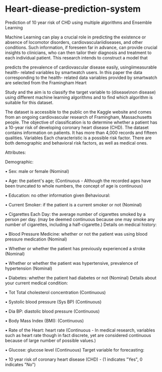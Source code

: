 # Heart-diease-prediction-system
Prediction of 10 year risk of CHD using multiple algorithms and Ensemble Learning 


Machine Learning can play a crucial role in predicting the existence or absence of locomotor disorders,
cardiovasculariidiseases, and other conditions. Such information, if foreseen far in
advance, can provide crucial insights to clinicians, who can then tailor their diagnosis
and treatment to each individual patient. This research intends to construct a model that

predicts the prevalence of cardiovascular disease easily, usingiimeasurable health-
related variables by smartwatch users. In this paper the data corresponding to the health-
related data variables provided by smartwatch are selected from the Framingham Heart

Study and the aim is to classify the target variable to (disease\non disease) using
different machine learning algorithms and to find which algorithm is suitable for this
dataset.

The dataset is accessible to the public on the Kaggle website and comes from an ongoing
cardiovascular research of Framingham, Massachusetts people. The objective of
classification is to determine whether a patient has a 10-year risk of developing coronary
heart disease (CHD). The dataset contains information on patients. It has more than
4,000 records and fifteen qualities. Variables Each characteristic is a possible risk factor.
There are both demographic and behavioral risk factors, as well as medical ones.

Attributes:


Demographic:


• Sex: male or female (Nominal)


• Age: the patient's age; (Continuous - Although the recorded ages have been
truncated to whole numbers, the concept of age is continuous)


• Education: no other information given
Behavioural:


• Current Smoker: if the patient is a current smoker or not (Nominal)


• Cigarettes Each Day: the average number of cigarettes smoked by a person per
day.
(may be deemed continuous because one may smoke any number of cigarettes,
including a half-cigarette.)
Details on medical history:


• Blood Pressure Medicine: whether or not the patient was using blood pressure
medication (Nominal)


• Whether or whether the patient has previously experienced a stroke (Nominal)


• Whether or whether the patient was hypertensive, prevalence of hypertension
(Nominal)


• Diabetes: whether the patient had diabetes or not (Nominal)
Details about your current medical condition:


• Tot Total cholesterol concentration (Continuous)


• Systolic blood pressure (Sys BP) (Continuous)


• Dia BP: diastolic blood pressure (Continuous)


• Body Mass Index (BMI): (Continuous)


• Rate of the Heart: heart rate (Continuous - In medical research, variables such as
heart rate though in fact discrete, yet are considered continuous because of large
number of possible values.)


• Glucose: glucose level (Continuous)
Target variable for forecasting:


• 10 year risk of coronary heart disease (CHD) - (1 indicates "Yes", 0 indicates
"No")
